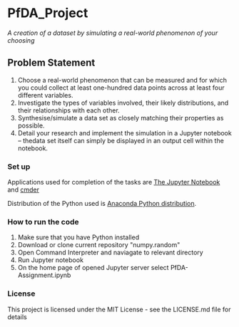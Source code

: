 # PfDA_Project

*A creation of a dataset by simulating a real-world phenomenon of
your choosing*

## Problem Statement
1. Choose a real-world phenomenon that can be measured and for which you could collect at least one-hundred data points across at least four different variables.
2. Investigate the types of variables involved, their likely distributions, and their relationships with each other.
3. Synthesise/simulate a data set as closely matching their properties as possible.
4. Detail your research and implement the simulation in a Jupyter notebook – thedata set itself can simply be displayed in an output cell within the notebook.

### Set up

Applications used for completion of the tasks are [The Jupyter Notebook](https://jupyter.org/) and [cmder](http://cmder.net/)

Distribution of the Python used is [Anaconda Python distribution](https://www.anaconda.com/). 

###  How to run the code

1. Make sure that you have Python installed
2. Download or clone current repository "numpy.random"
3. Open Command Interpreter and naviagate to relevant directory
4. Run Jupyter notebook
5. On the home page of opened Jupyter server select PfDA- Assignment.ipynb


### License

This project is licensed under the MIT License - see the LICENSE.md file for details

